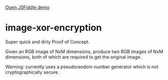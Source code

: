 [Open JSFiddle demo](https://jsfiddle.net/overengineer/xw9o1cnk/)

# image-xor-encryption

Super quick and dirty Proof of Concept.

Given an RGB image of NxM dimensions, produce two RGB images of NxM dimensions, both of which are required to get the original image.

Warning: currently uses a pseudorandom number generator which is not cryptographically secure.
